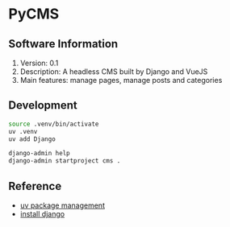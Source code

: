 # PyCMS

## Software Information

1. Version: 0.1
2. Description: A headless CMS built by Django and VueJS
3. Main features: manage pages, manage posts and categories

## Development

```sh
source .venv/bin/activate
uv .venv
uv add Django

django-admin help
django-admin startproject cms .
```

## Reference

- [uv package management](https://docs.astral.sh/uv/getting-started/installation/)
- [install django](https://docs.djangoproject.com/en/5.1/topics/install/#installing-official-release)
